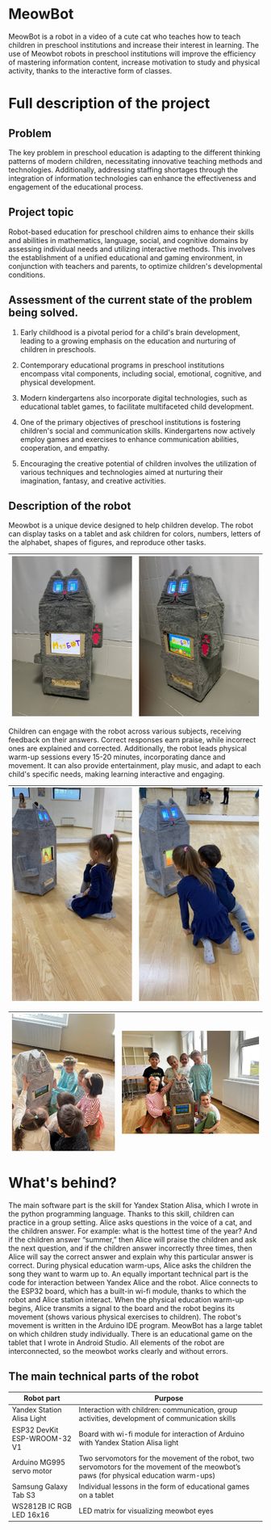 # MeowBot
MeowBot is a robot in a video of a cute cat who teaches how to teach children in preschool institutions and increase their interest in learning. The use of Meowbot robots in preschool institutions will improve the efficiency of mastering information content, increase motivation to study and physical activity, thanks to the interactive form of classes.

# Full description of the project

## Problem
     
The key problem in preschool education is adapting to the different thinking patterns of modern children, necessitating innovative teaching methods and technologies. Additionally, addressing staffing shortages through the integration of information technologies can enhance the effectiveness and engagement of the educational process.
    
## Project topic
     
Robot-based education for preschool children aims to enhance their skills and abilities in mathematics, language, social, and cognitive domains by assessing individual needs and utilizing interactive methods. This involves the establishment of a unified educational and gaming environment, in conjunction with teachers and parents, to optimize children's developmental conditions.

## Assessment of the current state of the problem being solved.
     
1) Early childhood is a pivotal period for a child's brain development, leading to a growing emphasis on the education and nurturing of children in preschools.

2) Contemporary educational programs in preschool institutions encompass vital components, including social, emotional, cognitive, and physical development.

3) Modern kindergartens also incorporate digital technologies, such as educational tablet games, to facilitate multifaceted child development.

4) One of the primary objectives of preschool institutions is fostering children's social and communication skills. Kindergartens now actively employ games and exercises to enhance communication abilities, cooperation, and empathy.

5) Encouraging the creative potential of children involves the utilization of various techniques and technologies aimed at nurturing their imagination, fantasy, and creative activities.

    
## Description of the robot
   
Meowbot is a unique device designed to help children develop. The robot can display tasks on a tablet and ask children for colors, numbers, letters of the alphabet, shapes of figures, and reproduce other tasks.

| ![Meowbot Image 1](https://github.com/hlopushkaa/photomeowbot/blob/main/afd.jpg) | ![Meowbot Image 2](https://github.com/hlopushkaa/photomeowbot/blob/main/adf2.jpg) |
| --- | --- |

Children can engage with the robot across various subjects, receiving feedback on their answers. Correct responses earn praise, while incorrect ones are explained and corrected. Additionally, the robot leads physical warm-up sessions every 15-20 minutes, incorporating dance and movement. It can also provide entertainment, play music, and adapt to each child's specific needs, making learning interactive and engaging.

| ![Meowbot Image 3](https://github.com/hlopushkaa/photomeowbot/blob/main/gh.jpg) | ![Meowbot Image 4](https://github.com/hlopushkaa/photomeowbot/blob/main/adf.jpg) |
| --- | --- |


| ![Meowbot Image 3](https://github.com/hlopushkaa/photomeowbot/blob/main/photo_2024-04-11_11-06-10.jpg) | ![Meowbot Image 4](https://github.com/hlopushkaa/photomeowbot/blob/main/photo_2024-04-26_23-00-29.jpg) |
| --- | --- |

# What's behind?
   
   The main software part is the skill for Yandex Station Alisa, which I wrote in the python programming language. Thanks to this skill, children can practice in a group setting. Alice asks questions in the voice of a cat, and the children answer. For example: what is the hottest time of the year? And if the children answer “summer,” then Alice will praise the children and ask the next question, and if the children answer incorrectly three times, then Alice will say the correct answer and explain why this particular answer is correct. During physical education warm-ups, Alice asks the children the song they want to warm up to. An equally important technical part is the code for interaction between Yandex Alice and the robot. Alice connects to the ESP32 board, which has a built-in wi-fi module, thanks to which the robot and Alice station interact. When the physical education warm-up begins, Alice transmits a signal to the board and the robot begins its movement (shows various physical exercises to children). The robot's movement is written in the Arduino IDE program. MeowBot has a large tablet on which children study individually. There is an educational game on the tablet that I wrote in Android Studio. All elements of the robot are interconnected, so the meowbot works clearly and without errors.

## The main technical parts of the robot

| Robot part | Purpose |
| --- | --- |
| Yandex Station Alisa Light | Interaction with children: communication, group activities, development of communication skills |
| ESP32 DevKit ESP-WROOM-32 V1 | Board with wi-fi module for interaction of Arduino with Yandex Station Alisa light |
| Arduino MG995 servo motor | Two servomotors for the movement of the robot, two servomotors for the movement of the meowbot’s paws (for physical education warm-ups) |
| Samsung Galaxy Tab S3 | Individual lessons in the form of educational games on a tablet |
| WS2812B IC RGB LED 16x16 | LED matrix for visualizing meowbot eyes |


